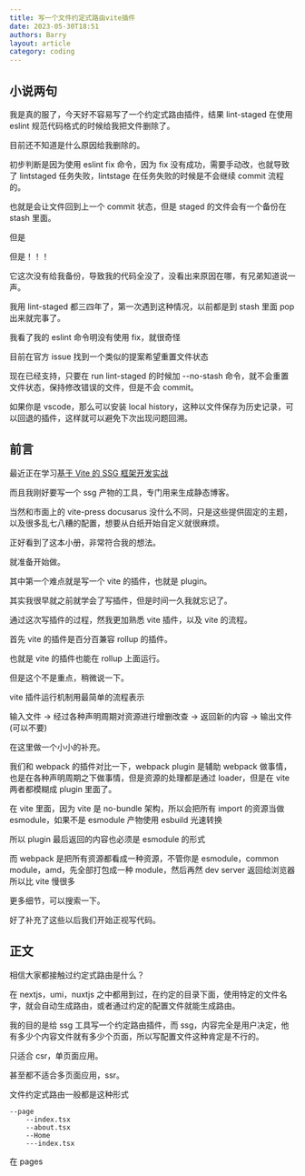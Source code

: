 ```yaml
---
title: 写一个文件约定式路由vite插件
date: 2023-05-30T18:51
authors: Barry
layout: article
category: coding
---
```


## 小说两句

我是真的服了，今天好不容易写了一个约定式路由插件，结果 lint-staged 在使用 eslint 规范代码格式的时候给我把文件删除了。

目前还不知道是什么原因给我删除的。

初步判断是因为使用 eslint fix 命令，因为 fix 没有成功，需要手动改，也就导致了 lintstaged 任务失败，lintstage 在任务失败的时候是不会继续 commit 流程的。

也就是会让文件回到上一个 commit 状态，但是 staged 的文件会有一个备份在 stash 里面。

但是

但是！！！

它这次没有给我备份，导致我的代码全没了，没看出来原因在哪，有兄弟知道说一声。

我用 lint-staged 都三四年了，第一次遇到这种情况，以前都是到 stash 里面 pop 出来就完事了。

我看了我的 eslint 命令明没有使用 fix，就很奇怪

目前在官方 issue 找到一个类似的提案希望重置文件状态

现在已经支持，只要在 run lint-staged 的时候加 --no-stash 命令，就不会重置文件状态，保持修改错误的文件，但是不会 commit。

如果你是 vscode，那么可以安装 local history，这种以文件保存为历史记录，可以回退的插件，这样就可以避免下次出现问题回溯。

## 前言

最近正在学习[基于 Vite 的 SSG 框架开发实战](https://juejin.cn/video/7163857336258265102?enter_from=course_center&utm_source=course_center)

而且我刚好要写一个 ssg 产物的工具，专门用来生成静态博客。

当然和市面上的 vite-press docusarus 没什么不同，只是这些提供固定的主题，以及很多乱七八糟的配置，想要从白纸开始自定义就很麻烦。

正好看到了这本小册，非常符合我的想法。

就准备开始做。

其中第一个难点就是写一个 vite 的插件，也就是 plugin。

其实我很早就之前就学会了写插件，但是时间一久我就忘记了。

通过这次写插件的过程，然我更加熟悉 vite 插件，以及 vite 的流程。

首先 vite 的插件是百分百兼容 rollup 的插件。

也就是 vite 的插件也能在 rollup 上面运行。

但是这个不是重点，稍微说一下。

vite 插件运行机制用最简单的流程表示

输入文件 -> 经过各种声明周期对资源进行增删改查 -> 返回新的内容 -> 输出文件(可以不要)

在这里做一个小小的补充。

我们和 webpack 的插件对比一下，webpack plugin 是辅助 webpack 做事情，也是在各种声明周期之下做事情，但是资源的处理都是通过 loader，但是在 vite 两者都模糊成 plugin 里面了。

在 vite 里面，因为 vite 是 no-bundle 架构，所以会把所有 import 的资源当做 esmodule，如果不是 esmodule 产物使用 esbuild 光速转换

所以 plugin 最后返回的内容也必须是 esmodule 的形式

而 webpack 是把所有资源都看成一种资源，不管你是 esmodule，common module，amd，先全部打包成一种 module，然后再然 dev server 返回给浏览器所以比 vite 慢很多

更多细节，可以搜索一下。

好了补充了这些以后我们开始正视写代码。

## 正文

相信大家都接触过约定式路由是什么？

在 nextjs，umi，nuxtjs 之中都用到过，在约定的目录下面，使用特定的文件名字，就会自动生成路由，或者通过约定的配置文件就能生成路由。

我的目的是给 ssg 工具写一个约定路由插件，而 ssg，内容完全是用户决定，他有多少个内容文件就有多少个页面，所以写配置文件这种肯定是不行的。

只适合 csr，单页面应用。

甚至都不适合多页面应用，ssr。

文件约定式路由一般都是这种形式

```
--page
    --index.tsx
    --about.tsx
    --Home
    ---index.tsx
```

在 pages
